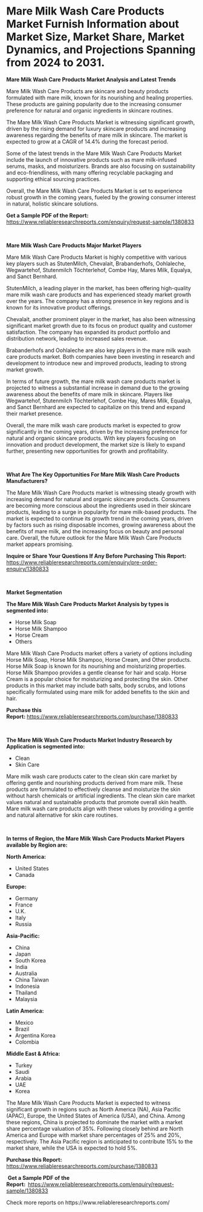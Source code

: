 <p><h1>Mare Milk Wash Care Products Market Furnish Information about Market Size, Market Share, Market Dynamics, and Projections Spanning from 2024 to 2031.</h1></p><p><strong>Mare Milk Wash Care Products Market Analysis and Latest Trends</strong></p>
<p><p>Mare Milk Wash Care Products are skincare and beauty products formulated with mare milk, known for its nourishing and healing properties. These products are gaining popularity due to the increasing consumer preference for natural and organic ingredients in skincare routines.</p><p>The Mare Milk Wash Care Products Market is witnessing significant growth, driven by the rising demand for luxury skincare products and increasing awareness regarding the benefits of mare milk in skincare. The market is expected to grow at a CAGR of 14.4% during the forecast period.</p><p>Some of the latest trends in the Mare Milk Wash Care Products Market include the launch of innovative products such as mare milk-infused serums, masks, and moisturizers. Brands are also focusing on sustainability and eco-friendliness, with many offering recyclable packaging and supporting ethical sourcing practices.</p><p>Overall, the Mare Milk Wash Care Products Market is set to experience robust growth in the coming years, fueled by the growing consumer interest in natural, holistic skincare solutions.</p></p>
<p><strong>Get a Sample PDF of the Report:&nbsp;</strong> <a href="https://www.reliableresearchreports.com/enquiry/request-sample/1380833">https://www.reliableresearchreports.com/enquiry/request-sample/1380833</a></p>
<p>&nbsp;</p>
<p><strong>Mare Milk Wash Care Products Major Market Players</strong></p>
<p><p>Mare Milk Wash Care Products Market is highly competitive with various key players such as StutenMilch, Chevalait, Brabanderhofs, Oohlaleche, Wegwartehof, Stutenmilch Töchterlehof, Combe Hay, Mares Milk, Equalya, and Sanct Bernhard. </p><p>StutenMilch, a leading player in the market, has been offering high-quality mare milk wash care products and has experienced steady market growth over the years. The company has a strong presence in key regions and is known for its innovative product offerings.</p><p>Chevalait, another prominent player in the market, has also been witnessing significant market growth due to its focus on product quality and customer satisfaction. The company has expanded its product portfolio and distribution network, leading to increased sales revenue.</p><p>Brabanderhofs and Oohlaleche are also key players in the mare milk wash care products market. Both companies have been investing in research and development to introduce new and improved products, leading to strong market growth.</p><p>In terms of future growth, the mare milk wash care products market is projected to witness a substantial increase in demand due to the growing awareness about the benefits of mare milk in skincare. Players like Wegwartehof, Stutenmilch Töchterlehof, Combe Hay, Mares Milk, Equalya, and Sanct Bernhard are expected to capitalize on this trend and expand their market presence.</p><p>Overall, the mare milk wash care products market is expected to grow significantly in the coming years, driven by the increasing preference for natural and organic skincare products. With key players focusing on innovation and product development, the market size is likely to expand further, presenting new opportunities for growth and profitability.</p></p>
<p>&nbsp;</p>
<p><strong>What Are The Key Opportunities For Mare Milk Wash Care Products Manufacturers?</strong></p>
<p><p>The Mare Milk Wash Care Products market is witnessing steady growth with increasing demand for natural and organic skincare products. Consumers are becoming more conscious about the ingredients used in their skincare products, leading to a surge in popularity for mare milk-based products. The market is expected to continue its growth trend in the coming years, driven by factors such as rising disposable incomes, growing awareness about the benefits of mare milk, and the increasing focus on beauty and personal care. Overall, the future outlook for the Mare Milk Wash Care Products market appears promising.</p></p>
<p><strong>Inquire or Share Your Questions If Any Before Purchasing This Report:</strong> <a href="https://www.reliableresearchreports.com/enquiry/pre-order-enquiry/1380833">https://www.reliableresearchreports.com/enquiry/pre-order-enquiry/1380833</a></p>
<p>&nbsp;</p>
<p><strong>Market Segmentation</strong></p>
<p><strong>The Mare Milk Wash Care Products Market Analysis by types is segmented into:</strong></p>
<p><ul><li>Horse Milk Soap</li><li>Horse Milk Shampoo</li><li>Horse Cream</li><li>Others</li></ul></p>
<p><p>Mare Milk Wash Care Products market offers a variety of options including Horse Milk Soap, Horse Milk Shampoo, Horse Cream, and Other products. Horse Milk Soap is known for its nourishing and moisturizing properties. Horse Milk Shampoo provides a gentle cleanse for hair and scalp. Horse Cream is a popular choice for moisturizing and protecting the skin. Other products in this market may include bath salts, body scrubs, and lotions specifically formulated using mare milk for added benefits to the skin and hair.</p></p>
<p><strong>Purchase this Report:&nbsp;</strong><a href="https://www.reliableresearchreports.com/purchase/1380833">https://www.reliableresearchreports.com/purchase/1380833</a></p>
<p>&nbsp;</p>
<p><strong>The Mare Milk Wash Care Products Market Industry Research by Application is segmented into:</strong></p>
<p><ul><li>Clean</li><li>Skin Care</li></ul></p>
<p><p>Mare milk wash care products cater to the clean skin care market by offering gentle and nourishing products derived from mare milk. These products are formulated to effectively cleanse and moisturize the skin without harsh chemicals or artificial ingredients. The clean skin care market values natural and sustainable products that promote overall skin health. Mare milk wash care products align with these values by providing a gentle and natural alternative for skin care routines.</p></p>
<p>&nbsp;</p>
<p><strong>In terms of Region, the Mare Milk Wash Care Products Market Players available by Region are:</strong></p>
<p>
    <p> <strong> North America: </strong>
        <ul>
            <li>United States</li>
            <li>Canada</li>
        </ul>
        </p> 
    <p> <strong> Europe: </strong>
        <ul>
            <li>Germany</li>
            <li>France</li>
            <li>U.K.</li>
            <li>Italy</li>
            <li>Russia</li>
        </ul>
        </p> 
    <p> <strong> Asia-Pacific: </strong>
        <ul>
            <li>China</li>
            <li>Japan</li>
            <li>South Korea</li>
            <li>India</li>
            <li>Australia</li>
            <li>China Taiwan</li>
            <li>Indonesia</li>
            <li>Thailand</li>
            <li>Malaysia</li>
        </ul>
        </p> 
    <p> <strong> Latin America: </strong>
        <ul>
            <li>Mexico</li>
            <li>Brazil</li>
            <li>Argentina Korea</li>
            <li>Colombia</li>
        </ul>
        </p> 
    <p> <strong> Middle East & Africa: </strong>
        <ul>
            <li>Turkey</li>
            <li>Saudi</li>
            <li>Arabia</li>
            <li>UAE</li>
            <li>Korea</li>
        </ul>
    </p>
    </p>
<p><p>The Mare Milk Wash Care Products Market is expected to witness significant growth in regions such as North America (NA), Asia Pacific (APAC), Europe, the United States of America (USA), and China. Among these regions, China is projected to dominate the market with a market share percentage valuation of 35%. Following closely behind are North America and Europe with market share percentages of 25% and 20%, respectively. The Asia Pacific region is anticipated to contribute 15% to the market share, while the USA is expected to hold 5%.</p></p>
<p><strong>Purchase this Report: </strong><a href="https://www.reliableresearchreports.com/purchase/1380833">https://www.reliableresearchreports.com/purchase/1380833</a></p>
<p>&nbsp;<strong>Get a Sample PDF of the Report:&nbsp;&nbsp;</strong><a href="https://www.reliableresearchreports.com/enquiry/request-sample/1380833">https://www.reliableresearchreports.com/enquiry/request-sample/1380833</a></p>
<p><strong></strong></p>
<p>Check more reports on https://www.reliableresearchreports.com/</p>